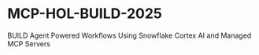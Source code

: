 # MCP-HOL-BUILD-2025
BUILD Agent Powered Workflows Using Snowflake Cortex AI and Managed MCP Servers
